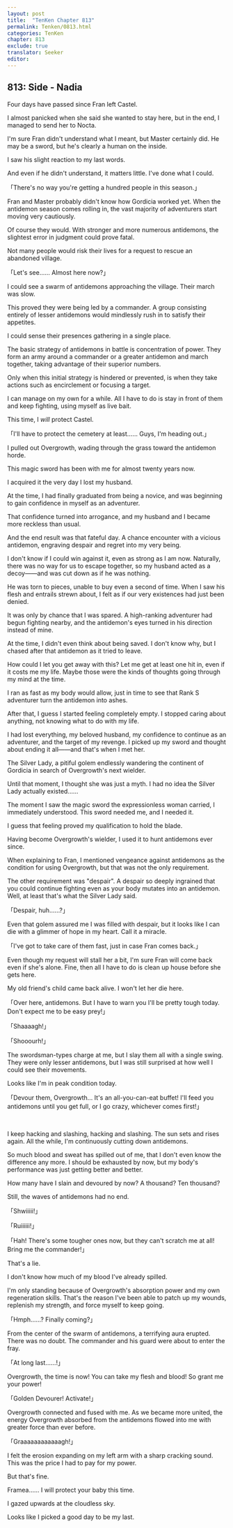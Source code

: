 ```yaml
---
layout: post
title:  "TenKen Chapter 813"
permalink: Tenken/0813.html
categories: TenKen
chapter: 813
exclude: true
translator: Seeker
editor: 
---
```

<h2 id="ch813">813: Side - Nadia</h2>

<p>Four days have passed since Fran left Castel.</p>

<p>I almost panicked when she said she wanted to stay here, but in the end, I managed to send her to Nocta.</p>

<p>I'm sure Fran didn't understand what I meant, but Master certainly did. He may be a sword, but he's clearly a human on the inside.</p>

<p>I saw his slight reaction to my last words.</p>

<p>And even if he didn't understand, it matters little. I've done what I could.</p>

<p>「There's no way you're getting a hundred people in this season.」</p>

<p>Fran and Master probably didn't know how Gordicia worked yet. When the antidemon season comes rolling in, the vast majority of adventurers start moving very cautiously.</p>

<p>Of course they would. With stronger and more numerous antidemons, the slightest error in judgment could prove fatal.</p>

<p>Not many people would risk their lives for a request to rescue an abandoned village.</p>

<p>「Let's see…… Almost here now?」</p>

<p>I could see a swarm of antidemons approaching the village. Their march was slow.</p>

<p>This proved they were being led by a commander. A group consisting entirely of lesser antidemons would mindlessly rush in to satisfy their appetites.</p>

<p>I could sense their presences gathering in a single place.</p>

<p>The basic strategy of antidemons in battle is concentration of power. They form an army around a commander or a greater antidemon and march together, taking advantage of their superior numbers.</p>

<p>Only when this initial strategy is hindered or prevented, is when they take actions such as encirclement or focusing a target.</p>

<p>I can manage on my own for a while. All I have to do is stay in front of them and keep fighting, using myself as live bait.</p>

<p>This time, I <em>will</em> protect Castel.</p>

<p>「I'll have to protect the cemetery at least…… Guys, I'm heading out.」</p>

<p>I pulled out Overgrowth, wading through the grass toward the antidemon horde.</p>

<p>This magic sword has been with me for almost twenty years now.</p>

<p>I acquired it the very day I lost my husband.</p>

<p>At the time, I had finally graduated from being a novice, and was beginning to gain confidence in myself as an adventurer.</p>

<p>That confidence turned into arrogance, and my husband and I became more reckless than usual.</p>

<p>And the end result was that fateful day. A chance encounter with a vicious antidemon, engraving despair and regret into my very being.</p>

<p>I don't know if I could win against it, even as strong as I am now. Naturally, there was no way for us to escape together, so my husband acted as a decoy――and was cut down as if he was nothing.</p>

<p>He was torn to pieces, unable to buy even a second of time. When I saw his flesh and entrails strewn about, I felt as if our very existences had just been denied.</p>

<p>It was only by chance that I was spared. A high-ranking adventurer had begun fighting nearby, and the antidemon's eyes turned in his direction instead of mine.</p>

<p>At the time, I didn't even think about being saved. I don't know why, but I chased after that antidemon as it tried to leave.</p>

<p>How could I let you get away with this? Let me get at least one hit in, even if it costs me my life. Maybe those were the kinds of thoughts going through my mind at the time.</p>

<p>I ran as fast as my body would allow, just in time to see that Rank S adventurer turn the antidemon into ashes.</p>

<p>After that, I guess I started feeling completely empty. I stopped caring about anything, not knowing what to do with my life.</p>

<p>I had lost everything, my beloved husband, my confidence to continue as an adventurer, and the target of my revenge. I picked up my sword and thought about ending it all――and that's when I met her.</p>

<p>The Silver Lady, a pitiful golem endlessly wandering the continent of Gordicia in search of Overgrowth's next wielder.</p>

<p>Until that moment, I thought she was just a myth. I had no idea the Silver Lady actually existed……</p>

<p>The moment I saw the magic sword the expressionless woman carried, I immediately understood. This sword needed me, and I needed it.</p>

<p>I guess that feeling proved my qualification to hold the blade.</p>

<p>Having become Overgrowth's wielder, I used it to hunt antidemons ever since.</p>

<p>When explaining to Fran, I mentioned vengeance against antidemons as the condition for using Overgrowth, but that was not the only requirement.</p>

<p>The other requirement was "despair". A despair so deeply ingrained that you could continue fighting even as your body mutates into an antidemon. Well, at least that's what the Silver Lady said.</p>

<p>「Despair, huh……?」</p>

<p>Even that golem assured me I was filled with despair, but it looks like I can die with a glimmer of hope in my heart. Call it a miracle.</p>

<p>「I've got to take care of them fast, just in case Fran comes back.」</p>

<p>Even though my request will stall her a bit, I'm sure Fran will come back even if she's alone. Fine, then all I have to do is clean up house before she gets here.</p>

<p>My old friend's child came back alive. I won't let her die here.</p>

<p>「Over here, antidemons. But I have to warn you I'll be pretty tough today. Don't expect me to be easy prey!」</p>
<p>「Shaaaagh!」</p>
<p>「Shooourh!」</p>

<p>The swordsman-types charge at me, but I slay them all with a single swing. They were only lesser antidemons, but I was still surprised at how well I could see their movements.</p>

<p>Looks like I'm in peak condition today.</p>

<p>「Devour them, Overgrowth… It's an all-you-can-eat buffet! I'll feed you antidemons until you get full, or I go crazy, whichever comes first!」</p>



<br>
<p>I keep hacking and slashing, hacking and slashing. The sun sets and rises again. All the while, I'm continuously cutting down antidemons.</p>

<p>So much blood and sweat has spilled out of me, that I don't even know the difference any more. I should be exhausted by now, but my body's performance was just getting better and better.</p>

<p>How many have I slain and devoured by now? A thousand? Ten thousand?</p>

<p>Still, the waves of antidemons had no end.</p>

<p>「Shwiiiii!」</p>
<p>「Ruiiiiii!」</p>
<p>「Hah! There's some tougher ones now, but they can't scratch me at all! Bring me the commander!」</p>

<p>That's a lie.</p>

<p>I don't know how much of my blood I've already spilled.</p>

<p>I'm only standing because of Overgrowth's absorption power and my own regeneration skills. That's the reason I've been able to patch up my wounds, replenish my strength, and force myself to keep going.</p>

<p>「Hmph……? Finally coming?」</p>

<p>From the center of the swarm of antidemons, a terrifying aura erupted. There was no doubt. The commander and his guard were about to enter the fray.</p>

<p>「At long last……!」</p>

<p>Overgrowth, the time is now! You can take my flesh and blood! So grant me your power!</p>

<p>「Golden Devourer! Activate!」</p>

<p>Overgrowth connected and fused with me. As we became more united, the energy Overgrowth absorbed from the antidemons flowed into me with greater force than ever before.</p>

<p>「Graaaaaaaaaaaagh!」</p>

<p>I felt the erosion expanding on my left arm with a sharp cracking sound. This was the price I had to pay for my power.</p>

<p>But that's fine.</p>

<p>Framea…… I will protect your baby this time.</p>

<p>I gazed upwards at the cloudless sky.</p>

<p>Looks like I picked a good day to be my last.</p>



